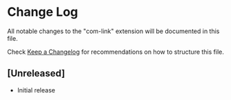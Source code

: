 # Change Log

All notable changes to the "com-link" extension will be documented in this file.

Check [Keep a Changelog](http://keepachangelog.com/) for recommendations on how to structure this file.

## [Unreleased]

- Initial release